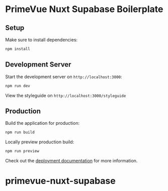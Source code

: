 # PrimeVue Nuxt Supabase Boilerplate

## Setup

Make sure to install dependencies:

```bash
npm install
```

## Development Server

Start the development server on `http://localhost:3000`:

```bash
npm run dev
```

View the styleguide on `http://localhost:3000/styleguide`

## Production

Build the application for production:

```bash
npm run build
```

Locally preview production build:

```bash
npm run preview
```

Check out the [deployment documentation](https://nuxt.com/docs/getting-started/deployment) for more information.
# primevue-nuxt-supabase

